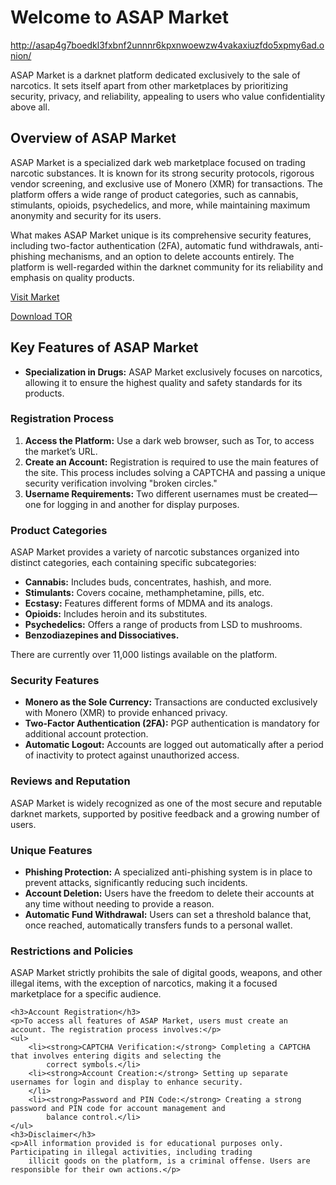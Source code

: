 <body>
    <h1>Welcome to ASAP Market</h1>
    <p><a href="http://asap4g7boedkl3fxbnf2unnnr6kpxnwoewzw4vakaxiuzfdo5xpmy6ad.onion/">http://asap4g7boedkl3fxbnf2unnnr6kpxnwoewzw4vakaxiuzfdo5xpmy6ad.onion/</a></p>
    <p>ASAP Market is a darknet platform dedicated exclusively to the sale of narcotics. It sets itself apart from other
        marketplaces by prioritizing security, privacy, and reliability, appealing to users who value confidentiality
        above all.</p>
    <h2>Overview of ASAP Market</h2>
    <p>ASAP Market is a specialized dark web marketplace focused on trading narcotic substances. It is known for its
        strong security protocols, rigorous vendor screening, and exclusive use of Monero (XMR) for transactions. The
        platform offers a wide range of product categories, such as cannabis, stimulants, opioids, psychedelics, and
        more, while maintaining maximum anonymity and security for its users.</p>
    <p>What makes ASAP Market unique is its comprehensive security features, including two-factor authentication (2FA),
        automatic fund withdrawals, anti-phishing mechanisms, and an option to delete accounts entirely. The platform is
        well-regarded within the darknet community for its reliability and emphasis on quality products.</p>
    <p><a href="https://asap-markets.com">Visit Market</a></p>
    <p><a href="#">Download TOR</a></p>
    <h2>Key Features of ASAP Market</h2>
    <ul>
        <li><strong>Specialization in Drugs:</strong> ASAP Market exclusively focuses on narcotics, allowing it to ensure
            the highest quality and safety standards for its products.</li>
    </ul>
    <h3>Registration Process</h3>
    <ol>
        <li><strong>Access the Platform:</strong> Use a dark web browser, such as Tor, to access the market’s URL.</li>
        <li><strong>Create an Account:</strong> Registration is required to use the main features of the site. This
            process includes solving a CAPTCHA and passing a unique security verification involving "broken circles."
        </li>
        <li><strong>Username Requirements:</strong> Two different usernames must be created—one for logging in and
            another for display purposes.</li>
    </ol>
    <h3>Product Categories</h3>
    <p>ASAP Market provides a variety of narcotic substances organized into distinct categories, each containing specific
        subcategories:</p>
    <ul>
        <li><strong>Cannabis:</strong> Includes buds, concentrates, hashish, and more.</li>
        <li><strong>Stimulants:</strong> Covers cocaine, methamphetamine, pills, etc.</li>
        <li><strong>Ecstasy:</strong> Features different forms of MDMA and its analogs.</li>
        <li><strong>Opioids:</strong> Includes heroin and its substitutes.</li>
        <li><strong>Psychedelics:</strong> Offers a range of products from LSD to mushrooms.</li>
        <li><strong>Benzodiazepines and Dissociatives.</strong></li>
    </ul>
    <p>There are currently over 11,000 listings available on the platform.</p>
    <h3>Security Features</h3>
    <ul>
        <li><strong>Monero as the Sole Currency:</strong> Transactions are conducted exclusively with Monero (XMR) to
            provide enhanced privacy.</li>
        <li><strong>Two-Factor Authentication (2FA):</strong> PGP authentication is mandatory for additional account
            protection.</li>
        <li><strong>Automatic Logout:</strong> Accounts are logged out automatically after a period of inactivity to
            protect against unauthorized access.</li>
    </ul>
    <h3>Reviews and Reputation</h3>
    <p>ASAP Market is widely recognized as one of the most secure and reputable darknet markets, supported by positive
        feedback and a growing number of users.</p>
    <h3>Unique Features</h3>
    <ul>
        <li><strong>Phishing Protection:</strong> A specialized anti-phishing system is in place to prevent attacks,
            significantly reducing such incidents.</li>
        <li><strong>Account Deletion:</strong> Users have the freedom to delete their accounts at any time without needing
            to provide a reason.</li>
        <li><strong>Automatic Fund Withdrawal:</strong> Users can set a threshold balance that, once reached, automatically
            transfers funds to a personal wallet.</li>
    </ul>
    <h3>Restrictions and Policies</h3>
    <p>ASAP Market strictly prohibits the sale of digital goods, weapons, and other illegal items, with the exception of
        narcotics, making it a focused marketplace for a specific audience.</p>

    <h3>Account Registration</h3>
    <p>To access all features of ASAP Market, users must create an account. The registration process involves:</p>
    <ul>
        <li><strong>CAPTCHA Verification:</strong> Completing a CAPTCHA that involves entering digits and selecting the
            correct symbols.</li>
        <li><strong>Account Creation:</strong> Setting up separate usernames for login and display to enhance security.
        </li>
        <li><strong>Password and PIN Code:</strong> Creating a strong password and PIN code for account management and
            balance control.</li>
    </ul>
    <h3>Disclaimer</h3>
    <p>All information provided is for educational purposes only. Participating in illegal activities, including trading
        illicit goods on the platform, is a criminal offense. Users are responsible for their own actions.</p>

</body>
